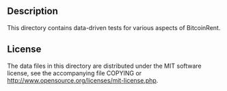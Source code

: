 Description
------------

This directory contains data-driven tests for various aspects of BitcoinRent.

License
--------

The data files in this directory are distributed under the MIT software
license, see the accompanying file COPYING or
http://www.opensource.org/licenses/mit-license.php.

